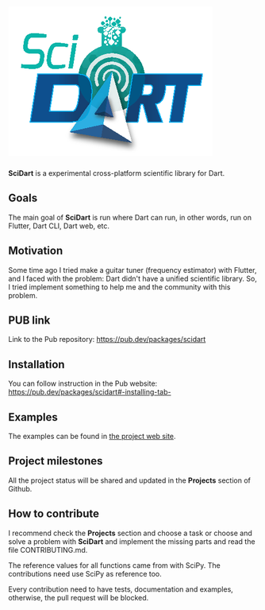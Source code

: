 # ![Scidart logo](./img/logo.png)

**SciDart** is a experimental cross-platform scientific library for Dart.

## Goals

The main goal of **SciDart** is run where Dart can run, in other words, run on Flutter, Dart CLI, Dart web, etc.

## Motivation

Some time ago I tried make a guitar tuner (frequency estimator) with Flutter, and I faced with the problem: Dart didn't 
have a unified scientific library. 
So, I tried implement something to help me and the community with this problem.

## PUB link

Link to the Pub repository: https://pub.dev/packages/scidart

## Installation

You can follow instruction in the Pub website: https://pub.dev/packages/scidart#-installing-tab-

## Examples

The examples can be found in [the project web site](https://scidart.org/#examples-scidart).

## Project milestones

All the project status will be shared and updated in the __Projects__ section of Github.

## How to contribute

I recommend check the __Projects__ section and choose a task or choose and solve a problem with **SciDart** and 
implement the missing parts and read the file CONTRIBUTING.md.

The reference values for all functions came from with SciPy. The contributions need use SciPy as reference too.

Every contribution need to have tests, documentation and examples, otherwise, the pull request will be blocked.